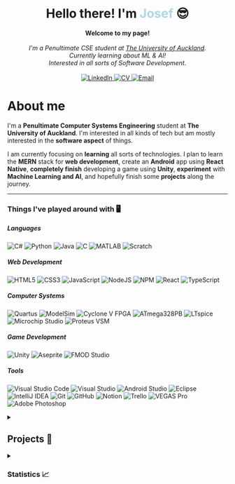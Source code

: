 <h1 align="center">Hello there! I'm <b style="color: lightblue">Josef</b> 😎</h1>

<p align="center">
    <b>Welcome to my page!</b><br><br>
    <i>
        I'm a Penultimate CSE student at <a href="https://www.auckland.ac.nz/en/engineering/about-the-faculty/electrical-computer-and-software-engineering.html">The University of Auckland</a>.<br>
        Currently learning about ML & AI!<br>
        Interested in all sorts of Software Development.<br>
    </i><br>
    <a href="https://www.linkedin.com/in/jobjosefsantos/">
        <img src="https://img.shields.io/badge/LinkedIn-blue?style=flat-square&color=black&logo=linkedin" alt="LinkedIn">
    </a>
    <a href="https://github.com/JayJsan/jayjsan/blob/main/cv/Job%20Santos%20-%20Software%20CV.pdf">
        <img src="https://img.shields.io/badge/Curriculum%20Vitae-blue?style=flat-square&color=black&logo=ReactHookForm&logoColor=white" alt="CV">
    </a>
    <a href="mailto:job.santos924@gmail.com">
        <img src="https://img.shields.io/badge/Email-blue?style=flat-square&color=black&logo=Gmail&logoColor=white" alt="Email">
    </a>
</p>

# **About me**

I'm a **Penultimate Computer Systems Engineering** student at **The University of Auckland**.
I'm interested in all kinds of tech but am mostly interested in the **software aspect** of things.

I am currently focusing on **learning** all sorts of technologies. I plan to learn the **MERN** stack for **web development**, create an **Android** app using **React Native**, **completely finish** developing a game using **Unity**, **experiment** with **Machine Learning and AI**, and hopefully finish some **projects** along the journey.

<!-- For now, I am focusing on web development starting from **front-end development** and eventually to **full-stack**. Eventually, I'd want to delve into **mobile app development**, **game developmen**t, or something to do with **Machine Learning and AI**. -->

---

### Things I've played around with 🖥️

##### Languages

![C#](https://img.shields.io/badge/c%23-%23239120.svg?style=for-the-badge&color=black&logo=c-sharp&logoColor=white)
![Python](https://img.shields.io/badge/python-3670A0?style=for-the-badge&color=black&logo=python&logoColor=ffdd54)
![Java](https://img.shields.io/badge/java-%23ED8B00.svg?style=for-the-badge&color=black&logo=CoffeeScript&logoColor=white)
![C](https://img.shields.io/badge/c-%2300599C.svg?style=for-the-badge&color=black&logo=c&logoColor=white)
![MATLAB](https://img.shields.io/badge/MATLAB-004B87?style=for-the-badge&color=black)
![Scratch](https://img.shields.io/badge/Scratch-4D97FF?style=for-the-badge&color=black&logo=Scratch&logoColor=orange)

##### Web Development

![HTML5](https://img.shields.io/badge/html5-%23E34F26.svg?style=for-the-badge&color=black&logo=html5&logoColor=orange)
![CSS3](https://img.shields.io/badge/css3-%231572B6.svg?style=for-the-badge&color=black&logo=css3&logoColor=blue)
![JavaScript](https://img.shields.io/badge/javascript-%23323330.svg?style=for-the-badge&color=black&logo=javascript&logoColor=%23F7DF1E)
![NodeJS](https://img.shields.io/badge/node.js-6DA55F?style=for-the-badge&color=black&logo=node.js&logoColor=green)
![NPM](https://img.shields.io/badge/NPM-%23CB3837.svg?style=for-the-badge&color=black&logo=npm&logoColor=red)
![React](https://img.shields.io/badge/react-%2320232a.svg?style=for-the-badge&color=black&logo=react&logoColor=%2361DAFB)
![TypeScript](https://img.shields.io/badge/typescript-%23007ACC.svg?style=for-the-badge&color=black&logo=typescript&logoColor=blue)

##### Computer Systems

![Quartus](https://img.shields.io/badge/Quartus_Prime-00285A?style=for-the-badge&color=black&logo=intel)
![ModelSim](https://img.shields.io/badge/ModelSim-0000FF?style=for-the-badge&color=black&logo=siemens)
![Cyclone V FPGA](https://img.shields.io/badge/Cyclone_V_FPGA-0067a5?style=for-the-badge&color=black)
![ATmega328PB](https://img.shields.io/badge/ATmega328PB-ed1b2d?style=for-the-badge&color=black)
![LTspice](https://img.shields.io/badge/LTspice-8E0A26?style=for-the-badge&color=black)
![Microchip Studio](https://img.shields.io/badge/Microchip_Studio-EE3233?style=for-the-badge&color=black)
![Proteus VSM](https://img.shields.io/badge/Proteus_VSM-1C79B3?style=for-the-badge&color=black)

##### Game Development

![Unity](https://img.shields.io/badge/unity-%23000000.svg?style=for-the-badge&logo=unity&logoColor=white)
![Aseprite](https://img.shields.io/badge/Aseprite-FFFFFF?style=for-the-badge&color=black&logo=Aseprite&logoColor=white)
![FMOD Studio](https://img.shields.io/badge/-FMOD%20Studio-000000?logo=fmod&logoColor=white&style=for-the-badge)

##### Tools

![Visual Studio Code](https://img.shields.io/badge/Visual%20Studio%20Code-0078d7.svg?style=for-the-badge&color=black&logo=visual-studio-code&logoColor=0078d7)
![Visual Studio](https://img.shields.io/badge/Visual%20Studio-5C2D91.svg?style=for-the-badge&color=black&logo=visual-studio&logoColor=5C2D91)
![Android Studio](https://img.shields.io/badge/Android%20Studio-3DDC84.svg?style=for-the-badge&color=black&logo=android-studio&logoColor=3DDC84)
![Eclipse](https://img.shields.io/badge/Eclipse-FE7A16.svg?style=for-the-badge&color=black&logo=Eclipse&logoColor=FE7A16)
![IntelliJ IDEA](https://img.shields.io/badge/IntelliJIDEA-000000.svg?style=for-the-badge&logo=intellij-idea&logoColor=white)
![Git](https://img.shields.io/badge/git-%23F05033.svg?style=for-the-badge&color=black&logo=git&logoColor=F05033)
![GitHub](https://img.shields.io/badge/github-%23121011.svg?style=for-the-badge&color=black&logo=github&logoColor=white)
![Notion](https://img.shields.io/badge/Notion-%23000000.svg?style=for-the-badge&logo=notion&logoColor=white)
![Trello](https://img.shields.io/badge/Trello-%23026AA7.svg?style=for-the-badge&color=black&logo=Trello&logoColor=026AA7)
![VEGAS Pro](https://img.shields.io/badge/-VEGAS%20Pro-000000?logo=vitess&logoColor=11B3FF&style=for-the-badge)
![Adobe Photoshop](https://img.shields.io/badge/adobe%20photoshop-%2331A8FF.svg?style=for-the-badge&color=black&logo=adobe%20photoshop&logoColor=31A8FF)

<details>
<summary><h2><b>Projects 📝</b></h2></summary>

## ✨**Current project I'm working on!** ✨

### ✨ [**MonoGame-Based ECS Game Engine**](https://github.com/JayJsan/ECS-Game-Engine)✨

### 💼 **Portfolio Website** - Currently conceptualizing💼

## 👨‍🎓 **University Projects** 👨‍🎓

### 💻 **Software Development** 💻

- #### [**Candeez**](https://github.com/JayJsan/Candeez) - COMPSYS 302 Project 2 - An Android application created to showcase sweet and savoury snacks.

- #### [**AI-Based ASL Interpreter**](https://github.com/JayJsan/AI-ASL-Python) - COMPSYS 302 Project 1 - A Python application that uses Machine Learning to recognize ASL symbols and give a prediction based on the image inputted.

### 🛠 **Embedded Systems** 🛠

- #### [**FPGA Flappy Bird**](https://github.com/JayJsan/FPGA-Flappy-Bird) - COMPSYS 305 - A Flappy Bird-like game made to run on the FPGA Cyclone V DE0-CV board.

- #### [**Smart Energy Monitor**](https://github.com/JayJsan/Smart-Energy-Monitor) - COMPSYS 209 - A smart energy monitor that displays the power, current, or voltage of an inductive load.

## 🧑 **Personal Projects** 🧑

### 🌐 **Web Development** 🌐

- #### [**Calculator**](https://github.com/JayJsan/HTML-JS-Calculator) - A basic calculator developed using HTML, CSS, and JavaScript.

- #### [**Weather App**](https://github.com/JayJsan/React-Weather-App) - A weather app based on react with dynamic backgrounds and icon based on the location you input.

### 🎮 **Game Development** 🎮

- #### [**Rebellion of the Eight Ball**](https://github.com/JayJsan/RotEB) - A fun small Unity side project I started to test the experience I've gained so far.

- #### [**Legend of the Gunsmith**](https://github.com/JayJsan/ProjectGunsmith) - A shelved Unity side project that I hope to eventually come back to when I am more experienced.

## ⏱ **Hackathons & Game Jams** ⏱

- #### [**KarAIoki**](https://github.com/TerribleIdeasHackathon/karaoke) - 2023 Terrible Ideas Hackathon - A web app that uses an AI api to translate the lyrics of a song the user has chosen to the opposite of their meaning.

- #### [**Pet, Path, Beyond**](https://github.com/lia-arroyo/swag-crew-hackathon) - 2023 GDSC x DEVS Hackathon - A web app based around the concept of walking your virtual pet in their virtual world by walking in real life. The theme was TOUCH GRASS.

- #### [**Fruit**](https://github.com/JayJsan/GMTK-Game-Jam-2023) - 2023 GMTK Game Jam - A game with the concept of Snake but instead, you're the fruit, along with other rogue-like mechanics and abilities. The theme was ROLES REVERSED. Did not finish in time as I was doing the 2023 GDSC x DEVS Hackathon at the same time.
<!-- ## Collaboration Projects:
-- FOR WHEN I ACTUALLY DO COLLABORATION PROJECTS

#### [KarAIoki]() -->

</details>

<details>
<summary><h3><b>Statistics 📈</b><h3></summary>

![Top languages](https://github-readme-stats.vercel.app/api/top-langs/?username=jayjsan&count_private=true&theme=react&layout=compact&langs_count=12&hide_border=true&hide=tex)  
![GitHub stats](https://github-readme-stats.vercel.app/api?username=jayjsan&count_private=true&show_icons=true&theme=react&hide_border=true)  
![GitHub streak stats](https://github-readme-streak-stats.herokuapp.com?user=jayjsan&theme=react&hide_border=true&date_format=j%20M%5B%20Y%5D)

</details>
